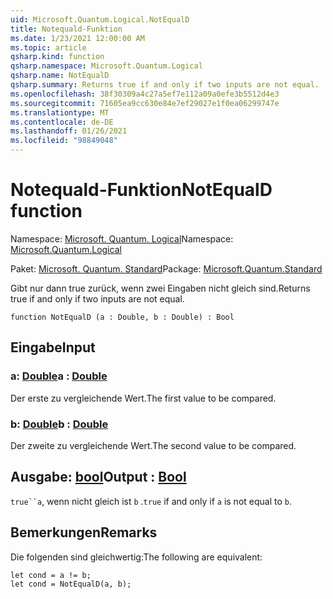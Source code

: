 ```yaml
---
uid: Microsoft.Quantum.Logical.NotEqualD
title: Notequald-Funktion
ms.date: 1/23/2021 12:00:00 AM
ms.topic: article
qsharp.kind: function
qsharp.namespace: Microsoft.Quantum.Logical
qsharp.name: NotEqualD
qsharp.summary: Returns true if and only if two inputs are not equal.
ms.openlocfilehash: 38f30309a4c27a5ef7e112a09a0efe3b5512d4e3
ms.sourcegitcommit: 71605ea9cc630e84e7ef29027e1f0ea06299747e
ms.translationtype: MT
ms.contentlocale: de-DE
ms.lasthandoff: 01/26/2021
ms.locfileid: "98849048"
---
```

# <a name="notequald-function"></a><span data-ttu-id="22824-102">Notequald-Funktion</span><span class="sxs-lookup"><span data-stu-id="22824-102">NotEqualD function</span></span>

<span data-ttu-id="22824-103">Namespace: [Microsoft. Quantum. Logical](xref:Microsoft.Quantum.Logical)</span><span class="sxs-lookup"><span data-stu-id="22824-103">Namespace: [Microsoft.Quantum.Logical](xref:Microsoft.Quantum.Logical)</span></span>

<span data-ttu-id="22824-104">Paket: [Microsoft. Quantum. Standard](https://nuget.org/packages/Microsoft.Quantum.Standard)</span><span class="sxs-lookup"><span data-stu-id="22824-104">Package: [Microsoft.Quantum.Standard](https://nuget.org/packages/Microsoft.Quantum.Standard)</span></span>


<span data-ttu-id="22824-105">Gibt nur dann true zurück, wenn zwei Eingaben nicht gleich sind.</span><span class="sxs-lookup"><span data-stu-id="22824-105">Returns true if and only if two inputs are not equal.</span></span>

```qsharp
function NotEqualD (a : Double, b : Double) : Bool
```


## <a name="input"></a><span data-ttu-id="22824-106">Eingabe</span><span class="sxs-lookup"><span data-stu-id="22824-106">Input</span></span>

### <a name="a--double"></a><span data-ttu-id="22824-107">a: [Double](xref:microsoft.quantum.lang-ref.double)</span><span class="sxs-lookup"><span data-stu-id="22824-107">a : [Double](xref:microsoft.quantum.lang-ref.double)</span></span>

<span data-ttu-id="22824-108">Der erste zu vergleichende Wert.</span><span class="sxs-lookup"><span data-stu-id="22824-108">The first value to be compared.</span></span>


### <a name="b--double"></a><span data-ttu-id="22824-109">b: [Double](xref:microsoft.quantum.lang-ref.double)</span><span class="sxs-lookup"><span data-stu-id="22824-109">b : [Double](xref:microsoft.quantum.lang-ref.double)</span></span>

<span data-ttu-id="22824-110">Der zweite zu vergleichende Wert.</span><span class="sxs-lookup"><span data-stu-id="22824-110">The second value to be compared.</span></span>



## <a name="output--bool"></a><span data-ttu-id="22824-111">Ausgabe: [bool](xref:microsoft.quantum.lang-ref.bool)</span><span class="sxs-lookup"><span data-stu-id="22824-111">Output : [Bool](xref:microsoft.quantum.lang-ref.bool)</span></span>

<span data-ttu-id="22824-112">`true``a`, wenn nicht gleich ist `b` .</span><span class="sxs-lookup"><span data-stu-id="22824-112">`true` if and only if `a` is not equal to `b`.</span></span>

## <a name="remarks"></a><span data-ttu-id="22824-113">Bemerkungen</span><span class="sxs-lookup"><span data-stu-id="22824-113">Remarks</span></span>

<span data-ttu-id="22824-114">Die folgenden sind gleichwertig:</span><span class="sxs-lookup"><span data-stu-id="22824-114">The following are equivalent:</span></span>

```qsharp
let cond = a != b;
let cond = NotEqualD(a, b);
```